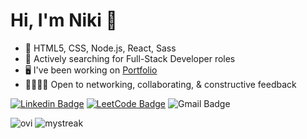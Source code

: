 # Hi, I'm Niki 👋


- 🎨 HTML5, CSS, Node.js, React, Sass
- 🌱 Actively searching for Full-Stack Developer roles
- 🖥️ I've been working on [Portfolio](https://nrenner0211.github.io/super-react-portfolio/)
- 🫱🏻‍🫲🏾 Open to networking, collaborating, & constructive feedback


[![Linkedin Badge](https://img.shields.io/badge/nrenner0211-0077B5?style=for-the-badge&logo=linkedin&logoColor=white&link=https://www.linkedin.com/in/nicolette-renner/)](https://www.linkedin.com/in/nicolette-renner/)
[![LeetCode Badge](https://img.shields.io/badge/-LeetCode-FFA116?style=for-the-badge&logo=LeetCode&logoColor=black&link=https://www.leetcode.com/nrenner0211/)](https://www.leetcode.com/nrenner0211/)
![Gmail Badge](https://img.shields.io/badge/nrenner0211@gmail.com-D14836?style=for-the-badge&logo=gmail&logoColor=white)

<img src="https://github-readme-stats.vercel.app/api/top-langs?username=nrenner0211&show_icons=true&locale=en&layout=compact&theme=tokyonight" alt="ovi" />

<img src="https://github-readme-streak-stats.herokuapp.com/?user=nrenner0211&theme=tokyonight" alt="mystreak"/>

